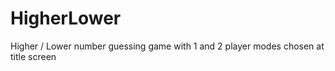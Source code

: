 # HigherLower

Higher / Lower number guessing game with 1 and 2 player modes chosen at title screen

